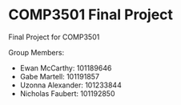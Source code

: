 # COMP3501 Final Project
Final Project for COMP3501

Group Members:
- Ewan McCarthy: 101189646
- Gabe Martell: 101191857
- Uzonna Alexander: 101233844
- Nicholas Faubert: 101192850
